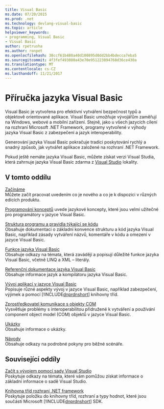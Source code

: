 ```yaml
---
title: Visual Basic
ms.date: 07/20/2015
ms.prod: .net
ms.technology: devlang-visual-basic
ms.topic: article
helpviewer_keywords:
- programming, Visual Basic
- Visual Basic
author: rpetrusha
ms.author: ronpet
ms.openlocfilehash: 38ccf61b488a40d100895d0dd2bb4bdecca7eba5
ms.sourcegitcommit: 4f3fef493080a43e70e951223894768d36ce430a
ms.translationtype: MT
ms.contentlocale: cs-CZ
ms.lasthandoff: 11/21/2017
---
```

# <a name="visual-basic-guide"></a>Příručka jazyka Visual Basic

Visual Basic je vytvořena pro efektivní vytváření bezpečnost typů a objektově orientované aplikace. Visual Basic umožňuje vývojářům zaměřují na Windows, webové a mobilní zařízení. Stejně, jako u všech jazycích cílení na rozhraní Microsoft .NET Framework, programy vytvořené v výhody jazyka Visual Basic z zabezpečení a jazyk interoperability.  
  
 Generování jazyka Visual Basic pokračuje tradici poskytování rychlý a snadný způsob, jak vytvářet aplikace založené na rozhraní .NET Framework.  
  
 Pokud ještě nemáte jazyka Visual Basic, můžete získat verzi Visual Studia, která zahrnuje jazyka Visual Basic zdarma z [Visual Studio](https://www.visualstudio.com/products/downloads) lokality.  
  
## <a name="in-this-section"></a>V tomto oddílu  
 [Začínáme](../visual-basic/getting-started/index.md)  
 Můžete začít pracovat uvedením co je nového a co je k dispozici v různých edicích produktu.  
   
 [Programování konceptů](../visual-basic/programming-guide/concepts/index.md) uvede jazykové koncepty, které jsou velmi užitečné pro programátory v jazyce Visual Basic.

 [Struktura programu a pravidla týkající se kódu](../visual-basic/programming-guide/program-structure/program-structure-and-code-conventions.md)  
 Obsahuje dokumentaci o základní konvence strukturu a kód jazyka Visual Basic, například zásady vytváření názvů, komentáře v kódu a omezení v jazyce Visual Basic.  
  
 [Funkce jazyka Visual Basic](../visual-basic/programming-guide/language-features/index.md)  
 Obsahuje odkazy na témata, která zavádějí a popisují důležité funkce jazyka Visual Basic, včetně LINQ a XML – literály.  
   
 [Referenční dokumentace jazyka Visual Basic](../visual-basic/reference/index.md)  
 Obsahuje informace jazyk a kompilátoru jazyka Visual Basic.  

 [Vývoj aplikací v jazyce Visual Basic](../visual-basic/developing-apps/index.md)  
 Popisuje různé aspekty vývoj v jazyce Visual Basic, například zabezpečení, výjimek a pomocí [!INCLUDE[dnprdnshort](~/includes/dnprdnshort-md.md)] knihovny tříd.

 [Zprostředkovatel komunikace s objekty COM](../visual-basic/programming-guide/com-interop/index.md)  
 Vysvětluje problémy s interoperabilitou přidružené k vytváření a používání component object model (COM) objektů v jazyce Visual Basic.  
  
 [Ukázky](../visual-basic/sample-applications.md)  
 Obsahuje informace o ukázky.  
  
 [Návody](../visual-basic/walkthroughs.md)  
 Obsahuje odkazy na podrobné pokyny pro běžné scénáře.  
  
## <a name="related-sections"></a>Související oddíly  
 [Začít s vývojem pomocí sady Visual Studio](/visualstudio/ide/get-started-developing-with-visual-studio)  
 Poskytuje odkazy na témata, které vám pomůžou získat informace o základní informace o sadě Visual Studio.  
  
 [Knihovna tříd rozhraní .NET framework](http://go.microsoft.com/fwlink/?LinkID=227195)  
 Poskytuje položku do knihovny tříd, rozhraní a typy hodnot, které jsou součástí Microsoft [!INCLUDE[dnprdnshort](~/includes/dnprdnshort-md.md)] SDK.
